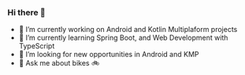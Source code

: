 ### Hi there 👋
- 🔭 I’m currently working on Android and Kotlin Multiplaform projects 
- 🌱 I’m currently learning Spring Boot, and Web Development with TypeScript 
- 👯 I’m looking for new opportunities in Android and KMP
- 💬 Ask me about bikes 🚲
